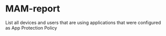 # MAM-report
List all devices and users that are using applications that were configured as App Protection Policy
